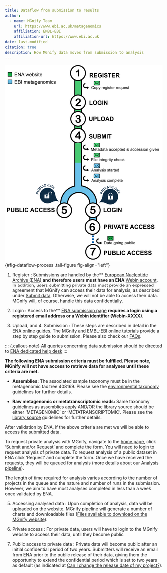 ```yaml
---
title: Dataflow from submission to results
author: 
  - name: MGnify Team
    url: https://www.ebi.ac.uk/metagenomics
    affiliation: EMBL-EBI
    affiliation-url: https://www.ebi.ac.uk
date: last-modified
citation: true
description: How MGnify data moves from submission to analysis
---
```

![MGnify data flow from submission to [analysis results](glossary.md#Analysis%20result).](images/dataflow/submit_graph_08_web032.png){#fig-dataflow-process .tall-figure fig-align="left"}

1. Register
: Submissions are handled by the** [European Nucleotide Archive (ENA)](https://www.ebi.ac.uk/ena/) **and therefore users must have an ENA** [Webin account](https://www.ebi.ac.uk/ena/submit/sra/). In addition, users submitting private data must provide an expressed agreement that MGnify can access their data for analysis, as described under [Submit data](https://www.ebi.ac.uk/metagenomics/submit). Otherwise, we will not be able to access their data. MGnify will, of course, handle this data confidentially.

2. Login
: Access to the** [ENA submission page](https://www.ebi.ac.uk/ena/submit/sra/) **requires a login using a registered email address or a Webin identifier (Webin-XXXX).**

3. Upload, and 4. Submission
: These steps are described in detail in the [ENA online guides](tutorials.md#ena-online-guides). The [MGnify and EMBL-EBI online tutorials](tutorials.md#mgnify-and-embl-ebi-online-tutorials) provide a step by step guide to submission. Please also check our [FAQs](faqs.md#faq).

::: {.callout-note}
All queries concerning data submission should be directed to [ENA dedicated help desk](https://www.ebi.ac.uk/ena/browser/support)
:::

**The following ENA submission criteria must be fulfilled. Please note, MGnify will not have access to retrieve data for analyses until these criteria are met.**

* **Assemblies:**
	The associated sample taxonomy must be in the metagenomic tax tree 408169. Please see the [environmental taxonomy](https://ena-docs.readthedocs.io/en/latest/faq/taxonomy.html#environmental-taxonomic-classifications) guidelines for further details.

* **Raw metagenomic or metatranscriptomic reads:**
	Same taxonomy guidelines as assemblies apply AND/OR the library source should be either ‘METAGENOMIC’ or ‘METATRANSCRIPTOMIC’. Please see the [library source](https://ena-docs.readthedocs.io/en/latest/submit/reads/webin-cli.html#permitted-values-for-library-source) guidelines for further details.

After validation by ENA, if the above criteria are met we will be able to access the submitted data.

To request private analysis with MGnify, navigate to the [home page](https://www.ebi.ac.uk/metagenomics/), click ‘Submit and/or Request’ and complete the form. You will need to login to request analysis of private data. To request analysis of a public dataset in ENA click ‘Request’ and complete the form.
Once we have received the requests, they will be queued for analysis (more details about our [Analysis pipeline](analysis.md#analysis)).

The length of time required for analysis varies according to the number of projects in the queue and the nature and number of runs in the submission. However, we aim to have most analyses completed in less than a week once validated by ENA.

5. Accessing analysed data
: Upon completion of analysis, data will be uploaded on the website. MGnify pipeline will generate a number of charts and downloadable files ([Files available to download on the MGnify website](portal.md#files-available-to-download-on-the-mgnify-website)).

6. Private access
: For private data, users will have to login to the MGnify website to access their data, until they become public

7. Public access to private data
: Private data will become public after an initial confidential period of two years. Submitters will receive an email from ENA prior to the public release of their data, giving them the opportunity to extend the confidential period which is set to two years as default (as indicated at [Can I change the release date of my project?](faqs.md#can-i-change-the-release-date-of-my-project)).

